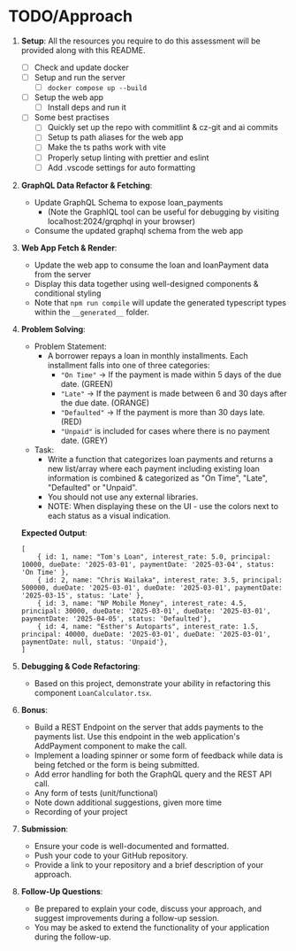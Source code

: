 # TODO/Approach

1. **Setup**: All the resources you require to do this assessment will be provided along with this README.
   - [ ] Check and update docker
   - [ ] Setup and run the server
     - [ ] `docker compose up --build`
   - [ ] Setup the web app
     - [ ] Install deps and run it
   - [ ] Some best practises
     - [ ] Quickly set up the repo with commitlint & cz-git and ai commits
     - [ ] Setup ts path aliases for the web app
     - [ ] Make the ts paths work with vite
     - [ ] Properly setup linting with prettier and eslint
     - [ ] Add .vscode settings for auto formatting

2. **GraphQL Data Refactor & Fetching**:
   - Update GraphQL Schema to expose loan_payments
     - (Note the GraphIQL tool can be useful for debugging by visiting localhost:2024/grqphql in your browser)
   - Consume the updated graphql schema from the web app

3. **Web App Fetch & Render**:
   - Update the web app to consume the loan and loanPayment data from the server
   - Display this data together using well-designed components & conditional styling
   - Note that `npm run compile` will update the generated typescript types within the `__generated__` folder.

4. **Problem Solving**:

    - Problem Statement:
        - A borrower repays a loan in monthly installments. Each installment falls into one of three categories:
            - `"On Time"` → If the payment is made within 5 days of the due date. (GREEN)
            - `"Late"` → If the payment is made between 6 and 30 days after the due date. (ORANGE)
            - `"Defaulted"` → If the payment is more than 30 days late. (RED)
            - `"Unpaid"` is included for cases where there is no payment date. (GREY)
    - Task:
        - Write a function that categorizes loan payments and returns a new list/array where each payment including existing loan  information is combined & categorized as "On Time", "Late", "Defaulted" or "Unpaid".
        - You should not use any external libraries.
        - NOTE: When displaying these on the UI - use the colors next to each status as a visual indication.


    **Expected Output**:

    ```tsx
    [
        { id: 1, name: "Tom's Loan", interest_rate: 5.0, principal: 10000, dueDate: '2025-03-01', paymentDate: '2025-03-04', status: 'On Time' },
        { id: 2, name: "Chris Wailaka", interest_rate: 3.5, principal: 500000, dueDate: '2025-03-01', dueDate: '2025-03-01', paymentDate: '2025-03-15', status: 'Late' },
        { id: 3, name: "NP Mobile Money", interest_rate: 4.5, principal: 30000, dueDate: '2025-03-01', dueDate: '2025-03-01', paymentDate: '2025-04-05', status: 'Defaulted'},
        { id: 4, name: "Esther's Autoparts", interest_rate: 1.5, principal: 40000, dueDate: '2025-03-01', dueDate: '2025-03-01', paymentDate: null, status: 'Unpaid'},
    ]
    ```

5. **Debugging & Code Refactoring**:

    - Based on this project, demonstrate your ability in refactoring this component `LoanCalculator.tsx`.

6. **Bonus**:

   - Build a REST Endpoint on the server that adds payments to the payments list. Use this endpoint in the web application's AddPayment component to make the call.
   - Implement a loading spinner or some form of feedback while data is being fetched or the form is being submitted.
   - Add error handling for both the GraphQL query and the REST API call.
   - Any form of tests (unit/functional)
   - Note down additional suggestions, given more time
   - Recording of your project

5. **Submission**:
   - Ensure your code is well-documented and formatted.
   - Push your code to your GitHub repository.
   - Provide a link to your repository and a brief description of your approach.

6. **Follow-Up Questions**:
   - Be prepared to explain your code, discuss your approach, and suggest improvements during a follow-up session.
   - You may be asked to extend the functionality of your application during the follow-up.
